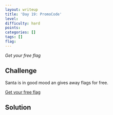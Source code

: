 ```yaml
---
layout: writeup
title: 'Day 19: PromoCode'
level:
difficulty: hard
points:
categories: []
tags: []
flag:
---
```

*Get your free flag*

## Challenge

Santa is in good mood an gives away flags for free.

[Get vour free flag][1]

## Solution



[1]: https://hackvent.hacking-lab.com/Pr0m0C0de_new/promo.html
